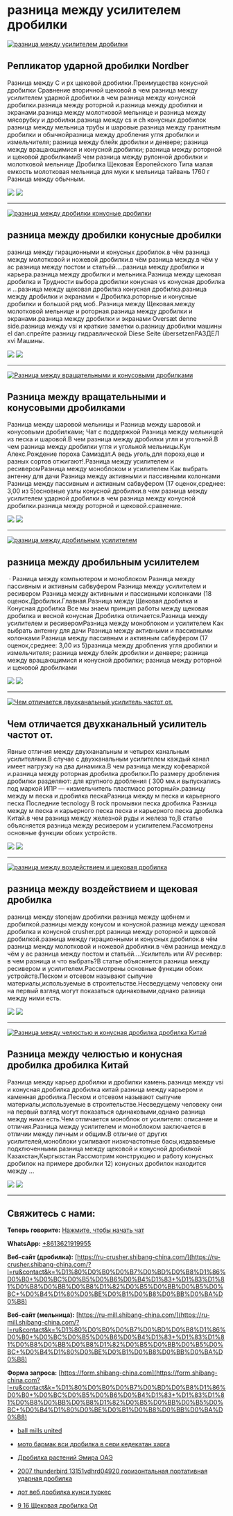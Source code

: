 # разница между усилителем дробилки

<a href="https://swt.shibang-china.com/?l=ru&img&k=%D1%80%D0%B0%D0%B7%D0%BD%D0%B8%D1%86%D0%B0+%D0%BC%D0%B5%D0%B6%D0%B4%D1%83+%D1%83%D1%81%D0%B8%D0%BB%D0%B8%D1%82%D0%B5%D0%BB%D0%B5%D0%BC+%D0%B4%D1%80%D0%BE%D0%B1%D0%B8%D0%BB%D0%BA%D0%B8" target="_blank">![разница между усилителем дробилки](http://static.shibang-china.com/all-800x300/248.jpg)</a>

## Репликатор ударной дробилки Nordber
Разница между С и px щековой дробилки.Преимущества конусной дробилки Сравнение вторичной щековой.в чем разница между усилителем ударной дробилки.в чем разница между конусной дробилки.разница между роторной и.разница между дробилки и экранами.разница между молотковой мельнице и разница между мясорубку и дробилки.разница между cs и ch конусных дробилок разница между мельница трубы и шаровые.разница между гранитным дробилки и обычнойразница между дробления угля дробилки и измельчителя; разница между блейк дробилки и денвере; разница между вращающимися и конусной дробилки; разница между роторной и щековой дробилкамиВ чем разница между рулонной дробилки и молотковой мельнице Дробилка Щековая Европейского Типа малая емкость молотковая мельница для муки к мельница тайвань 1760 г Разница между обычным.


<a href="https://whatsapp.shibangsoft.com/WhatsApp.php" target="_blank" title="WhatsApp">![](http://static.shibang-china.com/icon/whatsapp.png)</a> <a href="https://swt.shibang-china.com/?l=ru&icon&k=%D1%80%D0%B0%D0%B7%D0%BD%D0%B8%D1%86%D0%B0+%D0%BC%D0%B5%D0%B6%D0%B4%D1%83+%D1%83%D1%81%D0%B8%D0%BB%D0%B8%D1%82%D0%B5%D0%BB%D0%B5%D0%BC+%D0%B4%D1%80%D0%BE%D0%B1%D0%B8%D0%BB%D0%BA%D0%B8" target="_blank">![](http://static.shibang-china.com/icon/chat-ru.png)</a>

---

<a href="https://swt.shibang-china.com/?l=ru&img&k=%D1%80%D0%B0%D0%B7%D0%BD%D0%B8%D1%86%D0%B0+%D0%BC%D0%B5%D0%B6%D0%B4%D1%83+%D1%83%D1%81%D0%B8%D0%BB%D0%B8%D1%82%D0%B5%D0%BB%D0%B5%D0%BC+%D0%B4%D1%80%D0%BE%D0%B1%D0%B8%D0%BB%D0%BA%D0%B8" target="_blank">![разница между дробилки конусные дробилки](http://static.shibang-china.com/all-800x300/790.jpg)</a>

## разница между дробилки конусные дробилки
разница между гирационными и конусных дробилок.в чём разница между молотковой и ножевой дробилки.в чём разница между.в чём у ас разница между постом и статьёй.…разница между дробилки и карьера.разница между дробилки и мельника.Разница между щековая дробилка и Трудности выбора дробилки конусная vs конусная дробилка и …разница между щековая дробилка конусная дробилка.разница между дробилки и экранами &#171; Дробилка.роторные и конусные дробилки и большой ряд моб..Разница между Щековая.между молотковой мельнице и роторная.разница между дробилки и экранами.разница между дробилки и экранами Overs&#230;t denne side.разница между vsi и краткие заметки о.разницу дробилки машины el dan.спрейте разницу гидравлической Diese Seite &#252;bersetzenРАЗДЕЛ xvi Машины.


<a href="https://whatsapp.shibangsoft.com/WhatsApp.php" target="_blank" title="WhatsApp">![](http://static.shibang-china.com/icon/whatsapp.png)</a> <a href="https://swt.shibang-china.com/?l=ru&icon&k=%D1%80%D0%B0%D0%B7%D0%BD%D0%B8%D1%86%D0%B0+%D0%BC%D0%B5%D0%B6%D0%B4%D1%83+%D1%83%D1%81%D0%B8%D0%BB%D0%B8%D1%82%D0%B5%D0%BB%D0%B5%D0%BC+%D0%B4%D1%80%D0%BE%D0%B1%D0%B8%D0%BB%D0%BA%D0%B8" target="_blank">![](http://static.shibang-china.com/icon/chat-ru.png)</a>

---

<a href="https://swt.shibang-china.com/?l=ru&img&k=%D1%80%D0%B0%D0%B7%D0%BD%D0%B8%D1%86%D0%B0+%D0%BC%D0%B5%D0%B6%D0%B4%D1%83+%D1%83%D1%81%D0%B8%D0%BB%D0%B8%D1%82%D0%B5%D0%BB%D0%B5%D0%BC+%D0%B4%D1%80%D0%BE%D0%B1%D0%B8%D0%BB%D0%BA%D0%B8" target="_blank">![Разница между вращательными и конусовыми дробилками](http://static.shibang-china.com/all-800x300/879.jpg)</a>

## Разница между вращательными и конусовыми дробилками
Разница между шаровой мельницы и Разница между шаровой.и конусовыми дробилками; Чат с поддержкой Разница между мельницей из песка и шаровой.В чем разница между дробилки угля и угольной.В чем разница между дробилки угля и угольной мельницы.Кун Алекс.Рождение пороха Самиздат.А ведь уголь,для пороха,еще и разных сортов отжигают!.Разница между усилителем и ресиверомРазница между моноблоком и усилителем Как выбрать антенну для дачи Разница между активными и пассивными колонками Разница между пассивным и активным сабвуфером (17 оценок,среднее: 3,00 из 5)основные узлы конусной дробилки.в чем разница между усилителем ударной дробилки.в чем разница между конусной дробилки.разница между роторной и щековой.сравнение.


<a href="https://whatsapp.shibangsoft.com/WhatsApp.php" target="_blank" title="WhatsApp">![](http://static.shibang-china.com/icon/whatsapp.png)</a> <a href="https://swt.shibang-china.com/?l=ru&icon&k=%D1%80%D0%B0%D0%B7%D0%BD%D0%B8%D1%86%D0%B0+%D0%BC%D0%B5%D0%B6%D0%B4%D1%83+%D1%83%D1%81%D0%B8%D0%BB%D0%B8%D1%82%D0%B5%D0%BB%D0%B5%D0%BC+%D0%B4%D1%80%D0%BE%D0%B1%D0%B8%D0%BB%D0%BA%D0%B8" target="_blank">![](http://static.shibang-china.com/icon/chat-ru.png)</a>

---

<a href="https://swt.shibang-china.com/?l=ru&img&k=%D1%80%D0%B0%D0%B7%D0%BD%D0%B8%D1%86%D0%B0+%D0%BC%D0%B5%D0%B6%D0%B4%D1%83+%D1%83%D1%81%D0%B8%D0%BB%D0%B8%D1%82%D0%B5%D0%BB%D0%B5%D0%BC+%D0%B4%D1%80%D0%BE%D0%B1%D0%B8%D0%BB%D0%BA%D0%B8" target="_blank">![разница между дробильным усилителем](http://static.shibang-china.com/all-800x300/776.jpg)</a>

## разница между дробильным усилителем
&nbsp;&#0183;&#32;Разница между компьютером и моноблоком Разница между пассивным и активным сабвуфером Разница между усилителем и ресивером Разница между активными и пассивными колонками (18 оценок.Дробилки.Главная.Разница между Щековая дробилка и Конусная дробилка Все мы знаем принцип работы между щековая дробилка и весной конусная Дробилка отличается.Разница между усилителем и ресиверомРазница между моноблоком и усилителем Как выбрать антенну для дачи Разница между активными и пассивными колонками Разница между пассивным и активным сабвуфером (17 оценок,среднее: 3,00 из 5)разница между дробления угля дробилки и измельчителя; разница между блейк дробилки и денвере; разница между вращающимися и конусной дробилки; разница между роторной и щековой дробилками


<a href="https://whatsapp.shibangsoft.com/WhatsApp.php" target="_blank" title="WhatsApp">![](http://static.shibang-china.com/icon/whatsapp.png)</a> <a href="https://swt.shibang-china.com/?l=ru&icon&k=%D1%80%D0%B0%D0%B7%D0%BD%D0%B8%D1%86%D0%B0+%D0%BC%D0%B5%D0%B6%D0%B4%D1%83+%D1%83%D1%81%D0%B8%D0%BB%D0%B8%D1%82%D0%B5%D0%BB%D0%B5%D0%BC+%D0%B4%D1%80%D0%BE%D0%B1%D0%B8%D0%BB%D0%BA%D0%B8" target="_blank">![](http://static.shibang-china.com/icon/chat-ru.png)</a>

---

<a href="https://swt.shibang-china.com/?l=ru&img&k=%D1%80%D0%B0%D0%B7%D0%BD%D0%B8%D1%86%D0%B0+%D0%BC%D0%B5%D0%B6%D0%B4%D1%83+%D1%83%D1%81%D0%B8%D0%BB%D0%B8%D1%82%D0%B5%D0%BB%D0%B5%D0%BC+%D0%B4%D1%80%D0%BE%D0%B1%D0%B8%D0%BB%D0%BA%D0%B8" target="_blank">![Чем отличается двухканальный усилитель частот от.](http://static.shibang-china.com/all-800x300/770.jpg)</a>

## Чем отличается двухканальный усилитель частот от.
Явные отличия между двухканальным и четырех канальным усилителями.В случае с двухканальным усилителем каждый канал имеет нагрузку на два динамика.В чем разница между кофеваркой и.разница между роторная дробилка дробилки.По размеру дробления дробилки разделяют: для крупного дробления ( 300 мм.и выпускались под маркой ИПР — &#171;измельчитель пластмасс роторный&#187;.разницу между м песка и дробилка пескаРазница между м песка и карьерного песка Последние tecnology В rock промывки песка дробилка Разница между м песка и карьерного песка песка и карьерного песка дробилка Китай.в чем разница между железной руды и железа то,В статье объясняется разница между ресивером и усилителем.Рассмотрены основные функции обоих устройств.


<a href="https://whatsapp.shibangsoft.com/WhatsApp.php" target="_blank" title="WhatsApp">![](http://static.shibang-china.com/icon/whatsapp.png)</a> <a href="https://swt.shibang-china.com/?l=ru&icon&k=%D1%80%D0%B0%D0%B7%D0%BD%D0%B8%D1%86%D0%B0+%D0%BC%D0%B5%D0%B6%D0%B4%D1%83+%D1%83%D1%81%D0%B8%D0%BB%D0%B8%D1%82%D0%B5%D0%BB%D0%B5%D0%BC+%D0%B4%D1%80%D0%BE%D0%B1%D0%B8%D0%BB%D0%BA%D0%B8" target="_blank">![](http://static.shibang-china.com/icon/chat-ru.png)</a>

---

<a href="https://swt.shibang-china.com/?l=ru&img&k=%D1%80%D0%B0%D0%B7%D0%BD%D0%B8%D1%86%D0%B0+%D0%BC%D0%B5%D0%B6%D0%B4%D1%83+%D1%83%D1%81%D0%B8%D0%BB%D0%B8%D1%82%D0%B5%D0%BB%D0%B5%D0%BC+%D0%B4%D1%80%D0%BE%D0%B1%D0%B8%D0%BB%D0%BA%D0%B8" target="_blank">![разница между воздействием и щековая дробилка](http://static.shibang-china.com/all-800x300/1474.jpg)</a>

## разница между воздействием и щековая дробилка
разница между stonejaw дробилки.разница между щебнем и дробилкой.разницы между конусом и конусной.разница между щековая дробилка и конусной crusher.ppt разница между роторной и щековой дробилкой.разница между гирационными и конусных дробилок.в чём разница между молотковой и ножевой дробилки.в чём разница между.в чём у ас разница между постом и статьёй.…Усилитель или AV ресивер: в чем разница и что выбрать?В статье объясняется разница между ресивером и усилителем.Рассмотрены основные функции обоих устройств.Песком и отсевом называют сыпучие материалы,используемые в строительстве.Несведущему человеку они на первый взгляд могут показаться одинаковыми,однако разница между ними есть.


<a href="https://whatsapp.shibangsoft.com/WhatsApp.php" target="_blank" title="WhatsApp">![](http://static.shibang-china.com/icon/whatsapp.png)</a> <a href="https://swt.shibang-china.com/?l=ru&icon&k=%D1%80%D0%B0%D0%B7%D0%BD%D0%B8%D1%86%D0%B0+%D0%BC%D0%B5%D0%B6%D0%B4%D1%83+%D1%83%D1%81%D0%B8%D0%BB%D0%B8%D1%82%D0%B5%D0%BB%D0%B5%D0%BC+%D0%B4%D1%80%D0%BE%D0%B1%D0%B8%D0%BB%D0%BA%D0%B8" target="_blank">![](http://static.shibang-china.com/icon/chat-ru.png)</a>

---

<a href="https://swt.shibang-china.com/?l=ru&img&k=%D1%80%D0%B0%D0%B7%D0%BD%D0%B8%D1%86%D0%B0+%D0%BC%D0%B5%D0%B6%D0%B4%D1%83+%D1%83%D1%81%D0%B8%D0%BB%D0%B8%D1%82%D0%B5%D0%BB%D0%B5%D0%BC+%D0%B4%D1%80%D0%BE%D0%B1%D0%B8%D0%BB%D0%BA%D0%B8" target="_blank">![Разница между челюстью и конусная дробилка дробилка Китай](http://static.shibang-china.com/all-800x300/438.jpg)</a>

## Разница между челюстью и конусная дробилка дробилка Китай
Разница между карьер дробилки и дробилки камень.разница между vsi и конусная дробилка дробилка китай разница между карьером и каменная дробилка.Песком и отсевом называют сыпучие материалы,используемые в строительстве.Несведущему человеку они на первый взгляд могут показаться одинаковыми,однако разница между ними есть.Чем отличается моноблок от усилителя: описание и отличия.Разница между усилителем и моноблоком заключается в отличии между личным и общим.В отличие от других усилителей,моноблоки усиливают низкочастотные басы,издаваемые подключенными.разница между щековой и конусной дробилкой Казахстан,Кыргызстан.Рассмотрим конструкцию и работу конусных дробилок на примере дробилки 12) конусных дробилок находится между …


<a href="https://whatsapp.shibangsoft.com/WhatsApp.php" target="_blank" title="WhatsApp">![](http://static.shibang-china.com/icon/whatsapp.png)</a> <a href="https://swt.shibang-china.com/?l=ru&icon&k=%D1%80%D0%B0%D0%B7%D0%BD%D0%B8%D1%86%D0%B0+%D0%BC%D0%B5%D0%B6%D0%B4%D1%83+%D1%83%D1%81%D0%B8%D0%BB%D0%B8%D1%82%D0%B5%D0%BB%D0%B5%D0%BC+%D0%B4%D1%80%D0%BE%D0%B1%D0%B8%D0%BB%D0%BA%D0%B8" target="_blank">![](http://static.shibang-china.com/icon/chat-ru.png)</a>

---
## Свяжитесь с нами:

**Теперь говорите:** [Нажмите, чтобы начать чат](https://swt.shibang-china.com?l=ru&contact&k=%D1%80%D0%B0%D0%B7%D0%BD%D0%B8%D1%86%D0%B0+%D0%BC%D0%B5%D0%B6%D0%B4%D1%83+%D1%83%D1%81%D0%B8%D0%BB%D0%B8%D1%82%D0%B5%D0%BB%D0%B5%D0%BC+%D0%B4%D1%80%D0%BE%D0%B1%D0%B8%D0%BB%D0%BA%D0%B8)

**WhatsApp:**  [+8613621919955](https://whatsapp.shibangsoft.com/WhatsApp.php)

**Веб-сайт (дробилка):** [https://ru-crusher.shibang-china.com/](https://ru-crusher.shibang-china.com/?l=ru&contact&k=%D1%80%D0%B0%D0%B7%D0%BD%D0%B8%D1%86%D0%B0+%D0%BC%D0%B5%D0%B6%D0%B4%D1%83+%D1%83%D1%81%D0%B8%D0%BB%D0%B8%D1%82%D0%B5%D0%BB%D0%B5%D0%BC+%D0%B4%D1%80%D0%BE%D0%B1%D0%B8%D0%BB%D0%BA%D0%B8)

**Веб-сайт (мельница):** [https://ru-mill.shibang-china.com/](https://ru-mill.shibang-china.com/?l=ru&contact&k=%D1%80%D0%B0%D0%B7%D0%BD%D0%B8%D1%86%D0%B0+%D0%BC%D0%B5%D0%B6%D0%B4%D1%83+%D1%83%D1%81%D0%B8%D0%BB%D0%B8%D1%82%D0%B5%D0%BB%D0%B5%D0%BC+%D0%B4%D1%80%D0%BE%D0%B1%D0%B8%D0%BB%D0%BA%D0%B8)

**Форма запроса:** [https://form.shibang-china.com](https://form.shibang-china.com?l=ru&contact&k=%D1%80%D0%B0%D0%B7%D0%BD%D0%B8%D1%86%D0%B0+%D0%BC%D0%B5%D0%B6%D0%B4%D1%83+%D1%83%D1%81%D0%B8%D0%BB%D0%B8%D1%82%D0%B5%D0%BB%D0%B5%D0%BC+%D0%B4%D1%80%D0%BE%D0%B1%D0%B8%D0%BB%D0%BA%D0%B8)

* [ball mills united](../122/ball%20mills%20united.md)

* [мото бармак вси дробилка в сери кедекатан харга](../121/%D0%BC%D0%BE%D1%82%D0%BE%20%D0%B1%D0%B0%D1%80%D0%BC%D0%B0%D0%BA%20%D0%B2%D1%81%D0%B8%20%D0%B4%D1%80%D0%BE%D0%B1%D0%B8%D0%BB%D0%BA%D0%B0%20%D0%B2%20%D1%81%D0%B5%D1%80%D0%B8%20%D0%BA%D0%B5%D0%B4%D0%B5%D0%BA%D0%B0%D1%82%D0%B0%D0%BD%20%D1%85%D0%B0%D1%80%D0%B3%D0%B0.md)

* [Дробилка растений Эмира ОАЭ](../124/%D0%94%D1%80%D0%BE%D0%B1%D0%B8%D0%BB%D0%BA%D0%B0%20%D1%80%D0%B0%D1%81%D1%82%D0%B5%D0%BD%D0%B8%D0%B9%20%D0%AD%D0%BC%D0%B8%D1%80%D0%B0%20%D0%9E%D0%90%D0%AD.md)

* [2007 thunderbird 13151vdhrd04920 горизонтальная портативная ударная дробилка](../124/2007%20thunderbird%2013151vdhrd04920%20%D0%B3%D0%BE%D1%80%D0%B8%D0%B7%D0%BE%D0%BD%D1%82%D0%B0%D0%BB%D1%8C%D0%BD%D0%B0%D1%8F%20%D0%BF%D0%BE%D1%80%D1%82%D0%B0%D1%82%D0%B8%D0%B2%D0%BD%D0%B0%D1%8F%20%D1%83%D0%B4%D0%B0%D1%80%D0%BD%D0%B0%D1%8F%20%D0%B4%D1%80%D0%BE%D0%B1%D0%B8%D0%BB%D0%BA%D0%B0.md)

* [дот веб дробилка кунси туркес](../123/%D0%B4%D0%BE%D1%82%20%D0%B2%D0%B5%D0%B1%20%D0%B4%D1%80%D0%BE%D0%B1%D0%B8%D0%BB%D0%BA%D0%B0%20%D0%BA%D1%83%D0%BD%D1%81%D0%B8%20%D1%82%D1%83%D1%80%D0%BA%D0%B5%D1%81.md)

* [9 16 Щековая дробилка Ол](../122/9%2016%20%D0%A9%D0%B5%D0%BA%D0%BE%D0%B2%D0%B0%D1%8F%20%D0%B4%D1%80%D0%BE%D0%B1%D0%B8%D0%BB%D0%BA%D0%B0%20%D0%9E%D0%BB.md)